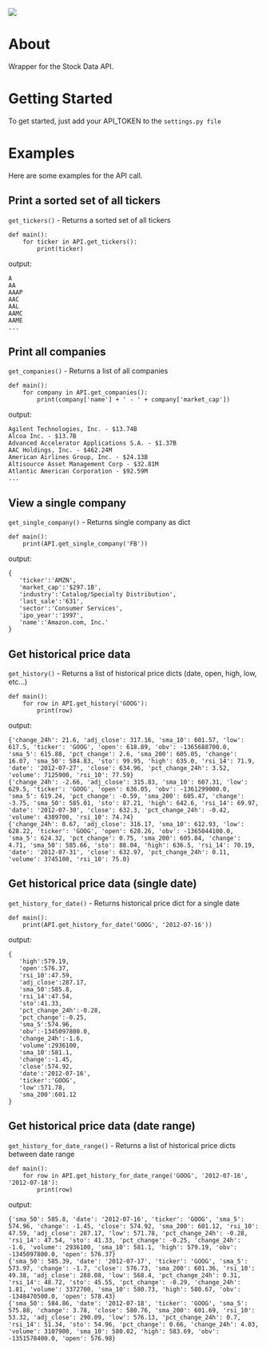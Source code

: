 ![](http://i.imgur.com/hgUWSf0.png)

# About

Wrapper for the Stock Data API.

# Getting Started

To get started, just add your API_TOKEN to the `settings.py file`

# Examples

Here are some examples for the API call.

## Print a sorted set of all tickers
`get_tickers()` - Returns a sorted set of all tickers

```
def main():
    for ticker in API.get_tickers():
        print(ticker)
```

output:
```
A
AA
AAAP
AAC
AAL
AAMC
AAME
...
```

## Print all companies
`get_companies()` - Returns a list of all companies

```
def main():
    for company in API.get_companies():
        print(company['name'] + ' - ' + company['market_cap'])
```

output:
```
Agilent Technologies, Inc. - $13.74B
Alcoa Inc. - $13.7B
Advanced Accelerator Applications S.A. - $1.37B
AAC Holdings, Inc. - $462.24M
American Airlines Group, Inc. - $24.13B
Altisource Asset Management Corp - $32.81M
Atlantic American Corporation - $92.59M
...
```

## View a single company
`get_single_company()` - Returns single company as dict

```
def main():
    print(API.get_single_company('FB'))
```

output:
```
{
   'ticker':'AMZN',
   'market_cap':'$297.1B',
   'industry':'Catalog/Specialty Distribution',
   'last_sale':'631',
   'sector':'Consumer Services',
   'ipo_year':'1997',
   'name':'Amazon.com, Inc.'
}
```

## Get historical price data
`get_history()` - Returns a list of historical price dicts (date, open, high, low, etc...)

```
def main():
    for row in API.get_history('GOOG'):
        print(row)
```

output:
```
{'change_24h': 21.6, 'adj_close': 317.16, 'sma_10': 601.57, 'low': 617.5, 'ticker': 'GOOG', 'open': 618.89, 'obv': -1365688700.0, 'sma_5': 615.88, 'pct_change': 2.6, 'sma_200': 605.05, 'change': 16.07, 'sma_50': 584.83, 'sto': 99.95, 'high': 635.0, 'rsi_14': 71.9, 'date': '2012-07-27', 'close': 634.96, 'pct_change_24h': 3.52, 'volume': 7125900, 'rsi_10': 77.59}
{'change_24h': -2.66, 'adj_close': 315.83, 'sma_10': 607.31, 'low': 629.5, 'ticker': 'GOOG', 'open': 636.05, 'obv': -1361299000.0, 'sma_5': 619.24, 'pct_change': -0.59, 'sma_200': 605.47, 'change': -3.75, 'sma_50': 585.01, 'sto': 87.21, 'high': 642.6, 'rsi_14': 69.97, 'date': '2012-07-30', 'close': 632.3, 'pct_change_24h': -0.42, 'volume': 4389700, 'rsi_10': 74.74}
{'change_24h': 0.67, 'adj_close': 316.17, 'sma_10': 612.93, 'low': 628.22, 'ticker': 'GOOG', 'open': 628.26, 'obv': -1365044100.0, 'sma_5': 624.32, 'pct_change': 0.75, 'sma_200': 605.84, 'change': 4.71, 'sma_50': 585.66, 'sto': 88.04, 'high': 636.5, 'rsi_14': 70.19, 'date': '2012-07-31', 'close': 632.97, 'pct_change_24h': 0.11, 'volume': 3745100, 'rsi_10': 75.0}
```

## Get historical price data (single date)
`get_history_for_date()` - Returns historical price dict for a single date

```
def main():
    print(API.get_history_for_date('GOOG', '2012-07-16'))
```

output:
```
{
   'high':579.19,
   'open':576.37,
   'rsi_10':47.59,
   'adj_close':287.17,
   'sma_50':585.8,
   'rsi_14':47.54,
   'sto':41.33,
   'pct_change_24h':-0.28,
   'pct_change':-0.25,
   'sma_5':574.96,
   'obv':-1345097800.0,
   'change_24h':-1.6,
   'volume':2936100,
   'sma_10':581.1,
   'change':-1.45,
   'close':574.92,
   'date':'2012-07-16',
   'ticker':'GOOG',
   'low':571.78,
   'sma_200':601.12
}
```

## Get historical price data (date range)
`get_history_for_date_range()` - Returns a list of historical price dicts between date range

```
def main():
    for row in API.get_history_for_date_range('GOOG', '2012-07-16', '2012-07-18'):
        print(row)
```

output:
```
{'sma_50': 585.8, 'date': '2012-07-16', 'ticker': 'GOOG', 'sma_5': 574.96, 'change': -1.45, 'close': 574.92, 'sma_200': 601.12, 'rsi_10': 47.59, 'adj_close': 287.17, 'low': 571.78, 'pct_change_24h': -0.28, 'rsi_14': 47.54, 'sto': 41.33, 'pct_change': -0.25, 'change_24h': -1.6, 'volume': 2936100, 'sma_10': 581.1, 'high': 579.19, 'obv': -1345097800.0, 'open': 576.37}
{'sma_50': 585.39, 'date': '2012-07-17', 'ticker': 'GOOG', 'sma_5': 573.97, 'change': -1.7, 'close': 576.73, 'sma_200': 601.36, 'rsi_10': 49.38, 'adj_close': 288.08, 'low': 568.4, 'pct_change_24h': 0.31, 'rsi_14': 48.72, 'sto': 45.55, 'pct_change': -0.29, 'change_24h': 1.81, 'volume': 3372700, 'sma_10': 580.73, 'high': 580.67, 'obv': -1348470500.0, 'open': 578.43}
{'sma_50': 584.86, 'date': '2012-07-18', 'ticker': 'GOOG', 'sma_5': 575.88, 'change': 3.78, 'close': 580.76, 'sma_200': 601.69, 'rsi_10': 53.32, 'adj_close': 290.09, 'low': 576.13, 'pct_change_24h': 0.7, 'rsi_14': 51.34, 'sto': 54.96, 'pct_change': 0.66, 'change_24h': 4.03, 'volume': 3107900, 'sma_10': 580.02, 'high': 583.69, 'obv': -1351578400.0, 'open': 576.98}
```